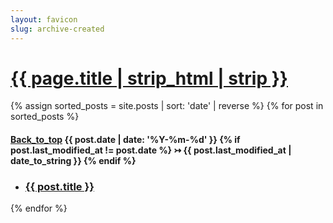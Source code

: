 ```yaml
---
layout: favicon
slug: archive-created
---
```

<h1 class="post-title">
  <a href="#bottom-of-page" aria-label="Go to bottom">{{ page.title | strip_html | strip }}</a>
</h1>
<div class="post-wrapper">
  <aside class="tagged-posts">
    {% assign sorted_posts = site.posts | sort: 'date' | reverse %}
    {% for post in sorted_posts %}
      <div class="search-link">
        <h4>
        <a class="post-heading" href="{{ site.back_to_top_url | default: '#' }}" id="back-top" aria-label="Back_to_top" class="back-top-link">
          <span class="sr-only">Back_to_top</span></a>
        {{ post.date | date: '%Y-%m-%d' }}
        {% if post.last_modified_at != post.date %} &rightarrowtail; {{ post.last_modified_at | date_to_string }}
        {% endif %}
        </h4>
        <ul>
          <li>
            <a href="{{ post.url }}">
              <h3>{{ post.title }}</h3>
            </a>
          </li>
        </ul>
      </div>
    {% endfor %}
  </aside>
</div>
